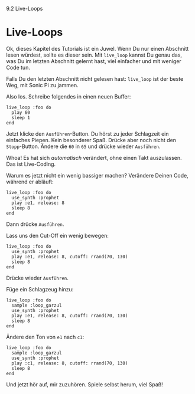 9.2 Live-Loops

# Live-Loops

Ok, dieses Kapitel des Tutorials ist ein Juwel. Wenn Du nur einen 
Abschnitt lesen würdest, sollte es dieser sein. Mit `live_loop` kannst
Du genau das, was Du im letzten Abschnitt gelernt hast, viel einfacher
und mit weniger Code tun.

Falls Du den letzten Abschnitt nicht gelesen hast: `live_loop` ist der 
beste Weg, mit Sonic Pi zu jammen.

Also los. Schreibe folgendes in einen neuen Buffer:

```
live_loop :foo do
  play 60
  sleep 1
end
```

Jetzt klicke den `Ausführen`-Button. Du hörst zu jeder Schlagzeit ein
einfaches Piepen. Kein besonderer Spaß. Drücke aber noch nicht den
`Stopp`-Button. Ändere die `60` in `65` und drücke wieder `Ausführen`.

Whoa! Es hat sich *automatisch* verändert, ohne einen Takt auszulassen. 
Das ist Live-Coding.

Warum es jetzt nicht ein wenig bassiger machen? Verändere Deinen Code, 
während er abläuft:

```
live_loop :foo do
  use_synth :prophet
  play :e1, release: 8
  sleep 8
end
```

Dann drücke `Ausführen`.

Lass uns den Cut-Off ein wenig bewegen:

```
live_loop :foo do
  use_synth :prophet
  play :e1, release: 8, cutoff: rrand(70, 130)
  sleep 8
end
```

Drücke wieder `Ausführen`.

Füge ein Schlagzeug hinzu:

```
live_loop :foo do
  sample :loop_garzul
  use_synth :prophet
  play :e1, release: 8, cutoff: rrand(70, 130)
  sleep 8
end
```

Ändere den Ton von `e1` nach `c1`:

```
live_loop :foo do
  sample :loop_garzul
  use_synth :prophet
  play :c1, release: 8, cutoff: rrand(70, 130)
  sleep 8
end
```

Und jetzt hör auf, mir zuzuhören. Spiele selbst herum, viel Spaß!
